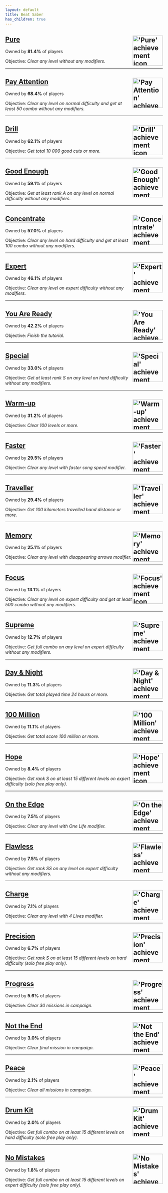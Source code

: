 ```yaml
---
layout: default
title: Beat Saber
has_children: true
---
```


## [Pure](achievements/Pure.md) <img align="right" src="https://cdn.cloudflare.steamstatic.com/steamcommunity/public/images/apps/620980/78d56dfeae84c7c73f46d844de748a2a13a841d9.jpg" alt="'Pure' achievement icon" width="96" height="96">

Owned by **81.4%** of players

Objective: _Clear any level without any modifiers._

---

## [Pay Attention](achievements/Pay_Attention.md) <img align="right" src="https://cdn.cloudflare.steamstatic.com/steamcommunity/public/images/apps/620980/7412a3bf9be32f8ad14949382586349b16dc77f2.jpg" alt="'Pay Attention' achievement icon" width="96" height="96">

Owned by **68.4%** of players

Objective: _Clear any level on normal difficulty and get at least 50 combo without any modifiers._

---

## [Drill](achievements/Drill.md) <img align="right" src="https://cdn.cloudflare.steamstatic.com/steamcommunity/public/images/apps/620980/9a2feee562e8fa4cd306893e4a86d49dc2024faa.jpg" alt="'Drill' achievement icon" width="96" height="96">

Owned by **62.1%** of players

Objective: _Get total 10 000 good cuts or more._

---

## [Good Enough](achievements/Good_Enough.md) <img align="right" src="https://cdn.cloudflare.steamstatic.com/steamcommunity/public/images/apps/620980/fbc0983f37696e78b519b738979f137fa01f42a5.jpg" alt="'Good Enough' achievement icon" width="96" height="96">

Owned by **59.1%** of players

Objective: _Get at least rank A on any level on normal difficulty without any modifiers._

---

## [Concentrate](achievements/Concentrate.md) <img align="right" src="https://cdn.cloudflare.steamstatic.com/steamcommunity/public/images/apps/620980/e3507956238120eb713300d3dc2e225744779b36.jpg" alt="'Concentrate' achievement icon" width="96" height="96">

Owned by **57.0%** of players

Objective: _Clear any level on hard difficulty and get at least 100 combo without any modifiers._

---

## [Expert](achievements/Expert.md) <img align="right" src="https://cdn.cloudflare.steamstatic.com/steamcommunity/public/images/apps/620980/f3b330bcb084ea5714dcef88ef9f810c1add3ef9.jpg" alt="'Expert' achievement icon" width="96" height="96">

Owned by **46.1%** of players

Objective: _Clear any level on expert difficulty without any modifiers._

---

## [You Are Ready](achievements/You_Are_Ready.md) <img align="right" src="https://cdn.cloudflare.steamstatic.com/steamcommunity/public/images/apps/620980/4b4e085f651c758909de1ac66713fd0b955a5630.jpg" alt="'You Are Ready' achievement icon" width="96" height="96">

Owned by **42.2%** of players

Objective: _Finish the tutorial._

---

## [Special](achievements/Special.md) <img align="right" src="https://cdn.cloudflare.steamstatic.com/steamcommunity/public/images/apps/620980/f005c82f4be0b1385a9d6e4eac84d92d5d7fd85c.jpg" alt="'Special' achievement icon" width="96" height="96">

Owned by **33.0%** of players

Objective: _Get at least rank S on any level on hard difficulty without any modifiers._

---

## [Warm-up](achievements/Warm_up.md) <img align="right" src="https://cdn.cloudflare.steamstatic.com/steamcommunity/public/images/apps/620980/3b1ce488ff749ff147ba8149b21a85ef4f204711.jpg" alt="'Warm-up' achievement icon" width="96" height="96">

Owned by **31.2%** of players

Objective: _Clear 100 levels or more._

---

## [Faster](achievements/Faster.md) <img align="right" src="https://cdn.cloudflare.steamstatic.com/steamcommunity/public/images/apps/620980/a7b8aefc56f31c2797a6f89f76c8d23b3d018402.jpg" alt="'Faster' achievement icon" width="96" height="96">

Owned by **29.5%** of players

Objective: _Clear any level with faster song speed modifier._

---

## [Traveller](achievements/Traveller.md) <img align="right" src="https://cdn.cloudflare.steamstatic.com/steamcommunity/public/images/apps/620980/9995c1844524f51f36aff95c308f89e2d6bad7b5.jpg" alt="'Traveller' achievement icon" width="96" height="96">

Owned by **29.4%** of players

Objective: _Get 100 kilometers travelled hand distance or more._

---

## [Memory](achievements/Memory.md) <img align="right" src="https://cdn.cloudflare.steamstatic.com/steamcommunity/public/images/apps/620980/61d16ab5d46beaf3b117b74e4ddcf0aa27dd61cc.jpg" alt="'Memory' achievement icon" width="96" height="96">

Owned by **25.1%** of players

Objective: _Clear any level with disappearing arrows modifier._

---

## [Focus](achievements/Focus.md) <img align="right" src="https://cdn.cloudflare.steamstatic.com/steamcommunity/public/images/apps/620980/8dc0cc3d40cb0b42c84d24bd09b15f3af14cdc21.jpg" alt="'Focus' achievement icon" width="96" height="96">

Owned by **13.1%** of players

Objective: _Clear any level on expert difficulty and get at least 500 combo without any modifiers._

---

## [Supreme](achievements/Supreme.md) <img align="right" src="https://cdn.cloudflare.steamstatic.com/steamcommunity/public/images/apps/620980/38393ecfa619c380fa0f90c2b8c03f9ba94474f0.jpg" alt="'Supreme' achievement icon" width="96" height="96">

Owned by **12.7%** of players

Objective: _Get full combo on any level on expert difficulty without any modifiers._

---

## [Day & Night](achievements/Day___Night.md) <img align="right" src="https://cdn.cloudflare.steamstatic.com/steamcommunity/public/images/apps/620980/83cc09fe8c596a49684738859ec04bb172594d5a.jpg" alt="'Day & Night' achievement icon" width="96" height="96">

Owned by **11.3%** of players

Objective: _Get total played time 24 hours or more._

---

## [100 Million](achievements/100_Million.md) <img align="right" src="https://cdn.cloudflare.steamstatic.com/steamcommunity/public/images/apps/620980/cc071c3d9d6ef6584d3814b8f40c916efa86268f.jpg" alt="'100 Million' achievement icon" width="96" height="96">

Owned by **11.1%** of players

Objective: _Get total score 100 million or more._

---

## [Hope](achievements/Hope.md) <img align="right" src="https://cdn.cloudflare.steamstatic.com/steamcommunity/public/images/apps/620980/0693e44f919c00a3d798fd4a7861a1c7f83aa44f.jpg" alt="'Hope' achievement icon" width="96" height="96">

Owned by **8.4%** of players

Objective: _Get rank S on at least 15 different levels on expert difficulty (solo free play only)._

---

## [On the Edge](achievements/On_the_Edge.md) <img align="right" src="https://cdn.cloudflare.steamstatic.com/steamcommunity/public/images/apps/620980/d99b3519f13c52c7f883349ee8a04ea96a3a062b.jpg" alt="'On the Edge' achievement icon" width="96" height="96">

Owned by **7.5%** of players

Objective: _Clear any level with One Life modifier._

---

## [Flawless](achievements/Flawless.md) <img align="right" src="https://cdn.cloudflare.steamstatic.com/steamcommunity/public/images/apps/620980/e11d8f04cb9f2fbd8ec79a5218fc3a407aefacd9.jpg" alt="'Flawless' achievement icon" width="96" height="96">

Owned by **7.5%** of players

Objective: _Get rank SS on any level on expert difficulty without any modifiers._

---

## [Charge](achievements/Charge.md) <img align="right" src="https://cdn.cloudflare.steamstatic.com/steamcommunity/public/images/apps/620980/59844fa38df9782abd4478db605cc50ccdcf9c07.jpg" alt="'Charge' achievement icon" width="96" height="96">

Owned by **7.1%** of players

Objective: _Clear any level with 4 Lives modifier._

---

## [Precision](achievements/Precision.md) <img align="right" src="https://cdn.cloudflare.steamstatic.com/steamcommunity/public/images/apps/620980/eb4594348846e9fb52bc8ee0f94d252c8a1d1677.jpg" alt="'Precision' achievement icon" width="96" height="96">

Owned by **6.7%** of players

Objective: _Get rank S on at least 15 different levels on hard difficulty (solo free play only)._

---

## [Progress](achievements/Progress.md) <img align="right" src="https://cdn.cloudflare.steamstatic.com/steamcommunity/public/images/apps/620980/8a7800b32758c6857521c3bce6439bbe133d92af.jpg" alt="'Progress' achievement icon" width="96" height="96">

Owned by **5.6%** of players

Objective: _Clear 30 missions in campaign._

---

## [Not the End](achievements/Not_the_End.md) <img align="right" src="https://cdn.cloudflare.steamstatic.com/steamcommunity/public/images/apps/620980/bfa4d78e680ee50386e1a0dd5b87aecead55d74e.jpg" alt="'Not the End' achievement icon" width="96" height="96">

Owned by **3.0%** of players

Objective: _Clear final mission in campaign._

---

## [Peace](achievements/Peace.md) <img align="right" src="https://cdn.cloudflare.steamstatic.com/steamcommunity/public/images/apps/620980/e55b055dd59695414bdae7e5997b096349b3c1cc.jpg" alt="'Peace' achievement icon" width="96" height="96">

Owned by **2.1%** of players

Objective: _Clear all missions in campaign._

---

## [Drum Kit](achievements/Drum_Kit.md) <img align="right" src="https://cdn.cloudflare.steamstatic.com/steamcommunity/public/images/apps/620980/92f2c0d8d6a634a572ea8a277abcc670651f60cb.jpg" alt="'Drum Kit' achievement icon" width="96" height="96">

Owned by **2.0%** of players

Objective: _Get full combo on at least 15 different levels on hard difficulty (solo free play only)._

---

## [No Mistakes](achievements/No_Mistakes.md) <img align="right" src="https://cdn.cloudflare.steamstatic.com/steamcommunity/public/images/apps/620980/071a27bff15d1f2a87461b29b7052ca4ace32586.jpg" alt="'No Mistakes' achievement icon" width="96" height="96">

Owned by **1.8%** of players

Objective: _Get full combo on at least 15 different levels on expert difficulty (solo free play only)._
